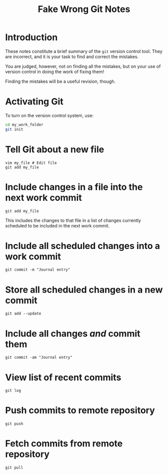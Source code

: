 ﻿---
title: Fake Wrong Git Notes
---

Introduction
============

These notes constitute a brief summary of the `git` version control tool.
They are incorrect, and it is your task to find and correct the mistakes.

You are judged, however, not on finding all the mistakes, but on your use of version control
in doing the work of fixing them!

Finding the mistakes will be a useful revision, though.

Activating Git
==============

To turn on the version control system, use:

``` bash
cd my_work_folder
git init
```

Tell Git about a new file
======================

```
vim my_file # Edit file
git add my_file
```

Include changes in a file into the next work commit
==============================================

```
git add my_file
```

This includes the changes to that file in a list of changes
currently scheduled to be included in the next work commit.

Include all scheduled changes into a work commit
===============================================

```
git commit -m "Journal entry"
```

Store all scheduled changes in a new commit
==========================================

```
git add --update
```

Include all changes *and* commit them
====================================

```
git commit -am "Journal entry"
```

View list of recent commits
==========================

```
git log
```

Push commits to remote repository
====================================

```
git push
```

Fetch commits from remote repository
===================================

```
git pull
```
